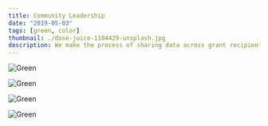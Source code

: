 ```yaml
---
title: Community Leadership
date: "2019-05-03"
tags: [green, color]
thumbnail: ./dose-juice-1184429-unsplash.jpg
description: We make the process of sharing data across grant recipients, easy, efficient, and secure.
---
```


![Green](./chuttersnap-564286-unsplash.jpg)

![Green](./jazmin-quaynor-105210-unsplash.jpg)

![Green](./josh-silver-730329-unsplash.jpg)

![Green](./roman-bozhko-251947-unsplash.jpg)

